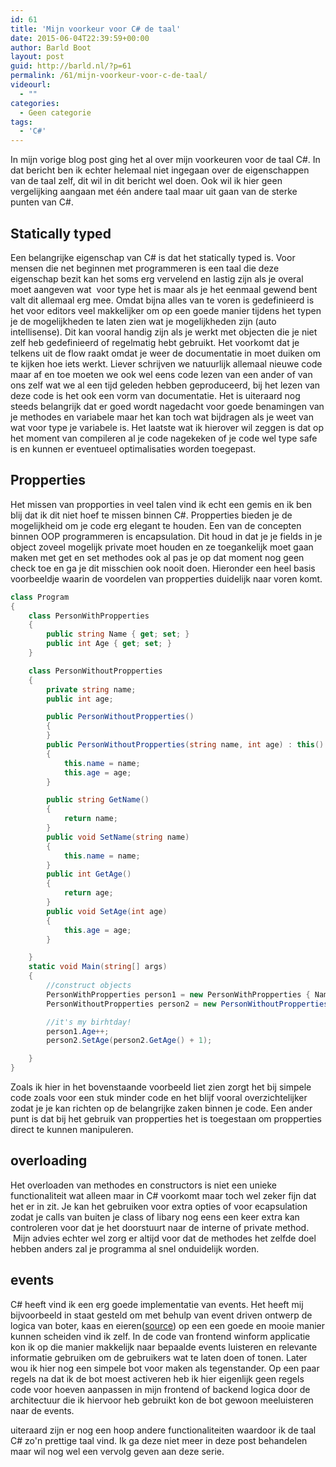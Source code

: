 ```yaml
---
id: 61
title: 'Mijn voorkeur voor C# de taal'
date: 2015-06-04T22:39:59+00:00
author: Barld Boot
layout: post
guid: http://barld.nl/?p=61
permalink: /61/mijn-voorkeur-voor-c-de-taal/
videourl:
  - ""
categories:
  - Geen categorie
tags:
  - 'C#'
---
```

In mijn vorige blog post ging het al over mijn voorkeuren voor de taal C#. In dat bericht ben ik echter helemaal niet ingegaan over de eigenschappen van de taal zelf, dit wil in dit bericht wel doen. Ook wil ik hier geen vergelijking aangaan met één andere taal maar uit gaan van de sterke punten van C#.

## Statically typed

Een belangrijke eigenschap van C# is dat het statically typed is. Voor mensen die net beginnen met programmeren is een taal die deze eigenschap bezit kan het soms erg vervelend en lastig zijn als je overal moet aangeven wat  voor type het is maar als je het eenmaal gewend bent valt dit allemaal erg mee. Omdat bijna alles van te voren is gedefinieerd is het voor editors veel makkelijker om op een goede manier tijdens het typen je de mogelijkheden te laten zien wat je mogelijkheden zijn (auto intellisense). Dit kan vooral handig zijn als je werkt met objecten die je niet zelf heb gedefinieerd of regelmatig hebt gebruikt. Het voorkomt dat je telkens uit de flow raakt omdat je weer de documentatie in moet duiken om te kijken hoe iets werkt. Liever schrijven we natuurlijk allemaal nieuwe code maar af en toe moeten we ook wel eens code lezen van een ander of van ons zelf wat we al een tijd geleden hebben geproduceerd, bij het lezen van deze code is het ook een vorm van documentatie. Het is uiteraard nog steeds belangrijk dat er goed wordt nagedacht voor goede benamingen van je methodes en variabele maar het kan toch wat bijdragen als je weet van wat voor type je variabele is. Het laatste wat ik hierover wil zeggen is dat op het moment van compileren al je code nagekeken of je code wel type safe is en kunnen er eventueel optimalisaties worden toegepast.

## Propperties

Het missen van propporties in veel talen vind ik echt een gemis en ik ben blij dat ik dit niet hoef te missen binnen C#. Propperties bieden je de mogelijkheid om je code erg elegant te houden. Een van de concepten binnen OOP programmeren is encapsulation. Dit houd in dat je je fields in je object zoveel mogelijk private moet houden en ze toegankelijk moet gaan maken met get en set methodes ook al pas je op dat moment nog geen check toe en ga je dit misschien ook nooit doen. Hieronder een heel basis voorbeeldje waarin de voordelen van propperties duidelijk naar voren komt.

```cs
class Program
{
    class PersonWithPropperties
    {
        public string Name { get; set; }
        public int Age { get; set; }
    }

    class PersonWithoutPropperties
    {
        private string name;
        public int age;

        public PersonWithoutPropperties()
        {
        }
        public PersonWithoutPropperties(string name, int age) : this()
        {
            this.name = name;
            this.age = age;
        }

        public string GetName()
        {
            return name;
        }
        public void SetName(string name)
        {
            this.name = name;
        }
        public int GetAge()
        {
            return age;
        }
        public void SetAge(int age)
        {
            this.age = age;
        }

    }
    static void Main(string[] args)
    {
        //construct objects
        PersonWithPropperties person1 = new PersonWithPropperties { Name = "Barld", Age = 20 };//longer to write but more flexible
        PersonWithoutPropperties person2 = new PersonWithoutPropperties("Barld", 20);//shorter to write

        //it's my birhtday!
        person1.Age++;
        person2.SetAge(person2.GetAge() + 1);

    }
}

```

Zoals ik hier in het bovenstaande voorbeeld liet zien zorgt het bij simpele code zoals voor een stuk minder code en het blijf vooral overzichtelijker zodat je je kan richten op de belangrijke zaken binnen je code. Een ander punt is dat bij het gebruik van propperties het is toegestaan om propperties direct te kunnen manipuleren.

## overloading

Het overloaden van methodes en constructors is niet een unieke functionaliteit wat alleen maar in C# voorkomt maar toch wel zeker fijn dat het er in zit. Je kan het gebruiken voor extra opties of voor ecapsulation zodat je calls van buiten je class of libary nog eens een keer extra kan controleren voor dat je het doorstuurt naar de interne of private method.  Mijn advies echter wel zorg er altijd voor dat de methodes het zelfde doel hebben anders zal je programma al snel onduidelijk worden.

## events

C# heeft vind ik een erg goede implementatie van events. Het heeft mij bijvoorbeeld in staat gesteld om met behulp van event driven ontwerp de logica van boter, kaas en eieren(<a href="https://github.com/barld/BoterKaasEnEieren" target="_blank">source</a>) op een een goede en mooie manier kunnen scheiden vind ik zelf. In de code van frontend winform applicatie kon ik op die manier makkelijk naar bepaalde events luisteren en relevante informatie gebruiken om de gebruikers wat te laten doen of tonen. Later wou ik hier nog een simpele bot voor maken als tegenstander. Op een paar regels na dat ik de bot moest activeren heb ik hier eigenlijk geen regels code voor hoeven aanpassen in mijn frontend of backend logica door de architectuur die ik hiervoor heb gebruikt kon de bot gewoon meeluisteren naar de events.

uiteraard zijn er nog een hoop andere functionaliteiten waardoor ik de taal C# zo'n prettige taal vind. Ik ga deze niet meer in deze post behandelen maar wil nog wel een vervolg geven aan deze serie.